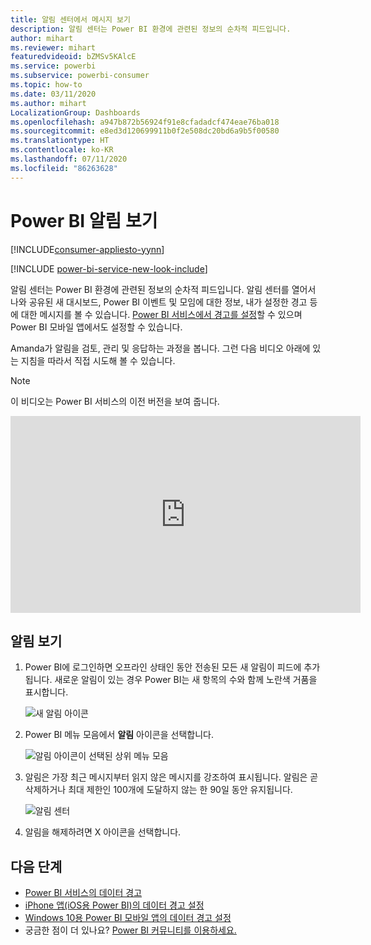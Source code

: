 ```yaml
---
title: 알림 센터에서 메시지 보기
description: 알림 센터는 Power BI 환경에 관련된 정보의 순차적 피드입니다.
author: mihart
ms.reviewer: mihart
featuredvideoid: bZMSv5KAlcE
ms.service: powerbi
ms.subservice: powerbi-consumer
ms.topic: how-to
ms.date: 03/11/2020
ms.author: mihart
LocalizationGroup: Dashboards
ms.openlocfilehash: a947b872b56924f91e8cfadadcf474eae76ba018
ms.sourcegitcommit: e8ed3d120699911b0f2e508dc20bd6a9b5f00580
ms.translationtype: HT
ms.contentlocale: ko-KR
ms.lasthandoff: 07/11/2020
ms.locfileid: "86263628"
---
```

# <a name="view-power-bi-notifications"></a>Power BI 알림 보기

[!INCLUDE[consumer-appliesto-yynn](../includes/consumer-appliesto-yynn.md)]

[!INCLUDE [power-bi-service-new-look-include](../includes/power-bi-service-new-look-include.md)]

알림 센터는 Power BI 환경에 관련된 정보의 순차적 피드입니다. 알림 센터를 열어서 나와 공유된 새 대시보드, Power BI 이벤트 및 모임에 대한 정보, 내가 설정한 경고 등에 대한 메시지를 볼 수 있습니다. [Power BI 서비스에서 경고를 설정](end-user-alerts.md)할 수 있으며 Power BI 모바일 앱에서도 설정할 수 있습니다.

Amanda가 알림을 검토, 관리 및 응답하는 과정을 봅니다. 그런 다음 비디오 아래에 있는 지침을 따라서 직접 시도해 볼 수 있습니다.    

> [!NOTE]
> 이 비디오는 Power BI 서비스의 이전 버전을 보여 줍니다. 

<iframe width="560" height="315" src="https://www.youtube.com/embed/bZMSv5KAlcE" frameborder="0" allowfullscreen></iframe>

## <a name="view-your-notifications"></a>알림 보기
1. Power BI에 로그인하면 오프라인 상태인 동안 전송된 모든 새 알림이 피드에 추가됩니다. 새로운 알림이 있는 경우 Power BI는 새 항목의 수와 함께 노란색 거품을 표시합니다.
   
   ![새 알림 아이콘](./media/end-user-notification-center/power-bi-new-notification.png)
2. Power BI 메뉴 모음에서 **알림** 아이콘을 선택합니다.
   
   ![알림 아이콘이 선택된 상위 메뉴 모음](./media/end-user-notification-center/power-bi-notifications-icon.png)
3. 알림은 가장 최근 메시지부터 읽지 않은 메시지를 강조하여 표시됩니다. 알림은 곧 삭제하거나 최대 제한인 100개에 도달하지 않는 한 90일 동안 유지됩니다.
   
   ![알림 센터](./media/end-user-notification-center/power-bi-notification-center.png)
4. 알림을 해제하려면 X 아이콘을 선택합니다.

## <a name="next-steps"></a>다음 단계
* [Power BI 서비스의 데이터 경고](end-user-alerts.md)
* [iPhone 앱(iOS용 Power BI)의 데이터 경고 설정](mobile/mobile-set-data-alerts-in-the-mobile-apps.md)
* [Windows 10용 Power BI 모바일 앱의 데이터 경고 설정](mobile/mobile-set-data-alerts-in-the-mobile-apps.md)
* 궁금한 점이 더 있나요? [Power BI 커뮤니티를 이용하세요.](https://community.powerbi.com/)

